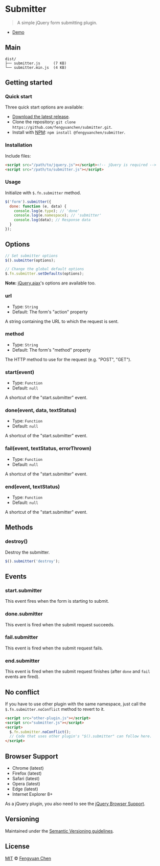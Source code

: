 # Submitter

> A simple jQuery form submitting plugin.

- [Demo](https://fengyuanchen.github.io/submitter)


## Main

```
dist/
├── submitter.js      (7 KB)
└── submitter.min.js  (4 KB)
```



## Getting started

### Quick start

Three quick start options are available:

- [Download the latest release](https://github.com/fengyuanchen/submitter/archive/master.zip).
- Clone the repository: `git clone https://github.com/fengyuanchen/submitter.git`.
- Install with [NPM](http://npmjs.org): `npm install @fengyuanchen/submitter`.


### Installation

Include files:

```html
<script src="/path/to/jquery.js"></script><!-- jQuery is required -->
<script src="/path/to/submitter.js"></script>
```


### Usage

Initialize with `$.fn.submitter` method.

```js
$('form').submitter({
  done: function (e, data) {
    console.log(e.type); // 'done'
    console.log(e.namespace); // 'submitter'
    console.log(data); // Response data
  }
});
```


## Options

```js
// Set submitter options
$().submitter(options);

// Change the global default options
$.fn.submitter.setDefaults(options);
```

**Note:** [jQuery.ajax](http://api.jquery.com/jQuery.ajax/)'s options are available too.


### url

- Type: `String`
- Default: The form's "action" property

A string containing the URL to which the request is sent.


### method

- Type: `String`
- Default: The form's "method" property

The HTTP method to use for the request (e.g. "POST", "GET").


### start(event)

- Type: `Function`
- Default: `null`

A shortcut of the "start.submitter" event.


### done(event, data, textStatus)

- Type: `Function`
- Default: `null`

A shortcut of the "start.submitter" event.


### fail(event, textStatus, errorThrown)

- Type: `Function`
- Default: `null`

A shortcut of the "start.submitter" event.


### end(event, textStatus)

- Type: `Function`
- Default: `null`

A shortcut of the "start.submitter" event.



## Methods


### destroy()

Destroy the submitter.

```js
$().submitter('destroy');
```



## Events


### start.submitter

This event fires when the form is starting to submit.


### done.submitter

This event is fired when the submit request succeeds.


### fail.submitter

This event is fired when the submit request fails.


### end.submitter

This event is fired when the submit request finishes (after `done` and `fail` events are fired).



## No conflict

If you have to use other plugin with the same namespace, just call the `$.fn.submitter.noConflict` method to revert to it.

```html
<script src="other-plugin.js"></script>
<script src="submitter.js"></script>
<script>
  $.fn.submitter.noConflict();
  // Code that uses other plugin's "$().submitter" can follow here.
</script>
```



## Browser Support

- Chrome (latest)
- Firefox (latest)
- Safari (latest)
- Opera (latest)
- Edge (latest)
- Internet Explorer 8+

As a jQuery plugin, you also need to see the [jQuery Browser Support](http://jquery.com/browser-support/).



## Versioning

Maintained under the [Semantic Versioning guidelines](http://semver.org/).



## License

[MIT](http://opensource.org/licenses/MIT) © [Fengyuan Chen](http://chenfengyuan.com)
